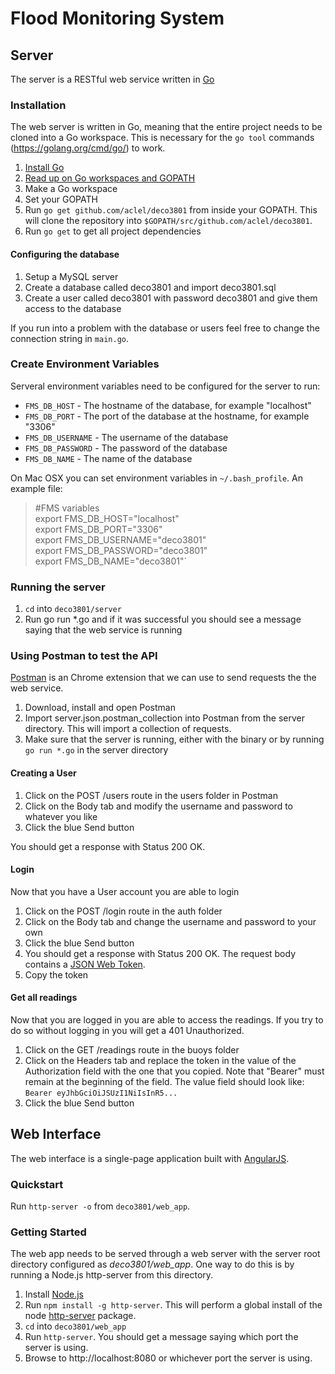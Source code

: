 # Flood Monitoring System

## Server

The server is a RESTful web service written in [Go](https://golang.org/)

### Installation

The web server is written in Go, meaning that the entire project needs to be cloned into a Go workspace. This is necessary for the `go tool` commands (https://golang.org/cmd/go/) to work.

1. [Install Go](https://golang.org/doc/install) 
2. [Read up on Go workspaces and GOPATH](https://golang.org/doc/code.html)
3. Make a Go workspace
4. Set your GOPATH
5. Run `go get github.com/aclel/deco3801` from inside your GOPATH. This will clone the repository into `$GOPATH/src/github.com/aclel/deco3801`.
6. Run `go get` to get all project dependencies

#### Configuring the database

1. Setup a MySQL server
2. Create a database called deco3801 and import deco3801.sql
3. Create a user called deco3801 with password deco3801 and give them access to the database

If you run into a problem with the database or users feel free to change the connection string in `main.go`.

### Create Environment Variables
Serveral environment variables need to be configured for the server to run:
- `FMS_DB_HOST` - The hostname of the database, for example "localhost"
- `FMS_DB_PORT` - The port of the database at the hostname, for example "3306"
- `FMS_DB_USERNAME` - The username of the database
- `FMS_DB_PASSWORD` - The password of the database
- `FMS_DB_NAME` - The name of the database

On Mac OSX you can set environment variables in `~/.bash_profile`. An example file:  

>#FMS variables  
>export FMS_DB_HOST="localhost"  
>export FMS_DB_PORT="3306"  
>export FMS_DB_USERNAME="deco3801"  
>export FMS_DB_PASSWORD="deco3801"  
>export FMS_DB_NAME="deco3801"`  

### Running the server
1. `cd` into `deco3801/server`
2. Run go run *.go and if it was successful you should see a message saying that the web service is running


### Using Postman to test the API

[Postman](https://chrome.google.com/webstore/detail/postman/fhbjgbiflinjbdggehcddcbncdddomop?hl=en) is an Chrome extension that we can use to send requests the the web service.

1. Download, install and open Postman
2. Import server.json.postman_collection into Postman from the server directory. This will import a collection of requests.
3. Make sure that the server is running, either with the binary or by running `go run *.go` in the server directory

#### Creating a User

1. Click on the POST /users route in the users folder in Postman
2. Click on the Body tab and modify the username and password to whatever you like
3. Click the blue Send button

You should get a response with Status 200 OK.

#### Login

Now that you have a User account you are able to login

1. Click on the POST /login route in the auth folder
2. Click on the Body tab and change the username and password to your own
3. Click the blue Send button
4. You should get a response with Status 200 OK. The request body contains a [JSON Web Token](http://jwt.io/).
4. Copy the token 

#### Get all readings

Now that you are logged in you are able to access the readings. If you try to do so without logging in you will get a 401 Unauthorized.

1. Click on the GET /readings route in the buoys folder
2. Click on the Headers tab and replace the token in the value of the Authorization field with the one that you copied. Note that "Bearer" must remain at the beginning of the field. The value field should look like: `Bearer eyJhbGciOiJSUzI1NiIsInR5...`
3. Click the blue Send button

## Web Interface

The web interface is a single-page application built with [AngularJS](https://angularjs.org/).

### Quickstart

Run `http-server -o` from `deco3801/web_app`.

### Getting Started

The web app needs to be served through a web server with the server root directory configured as *deco3801/web_app*. One way to do this is by running a Node.js http-server from this directory.

 1. Install [Node.js](https://nodejs.org/)
 2. Run `npm install -g http-server`. This will perform a global install of the node [http-server](https://www.npmjs.com/package/http-server) package.
 3. `cd` into `deco3801/web_app`
 4. Run `http-server`. You should get a message saying which port the server is using.
 5. Browse to http://localhost:8080 or whichever port the server is using.